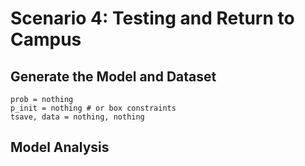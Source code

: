 # Scenario 4: Testing and Return to Campus

## Generate the Model and Dataset

```@example scenario4
prob = nothing
p_init = nothing # or box constraints
tsave, data = nothing, nothing
```

## Model Analysis